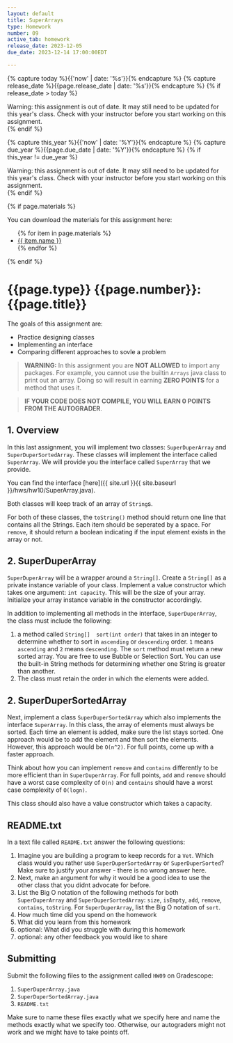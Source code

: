 ```yaml
---
layout: default
title: SuperArrays
type: Homework
number: 09
active_tab: homework
release_date: 2023-12-05
due_date: 2023-12-14 17:00:00EDT

---
```


<!-- Check whether the assignment is ready to release -->
{% capture today %}{{'now' | date: '%s'}}{% endcapture %}
{% capture release_date %}{{page.release_date | date: '%s'}}{% endcapture %}
{% if release_date > today %} 
<div class="alert alert-danger">
Warning: this assignment is out of date.  It may still need to be updated for this year's class.  Check with your instructor before you start working on this assignment.
</div>
{% endif %}
<!-- End of check whether the assignment is up to date -->


<!-- Check whether the assignment is up to date -->
{% capture this_year %}{{'now' | date: '%Y'}}{% endcapture %}
{% capture due_year %}{{page.due_date | date: '%Y'}}{% endcapture %}
{% if this_year != due_year %} 
<div class="alert alert-danger">
Warning: this assignment is out of date.  It may still need to be updated for this year's class.  Check with your instructor before you start working on this assignment.
</div>
{% endif %}
<!-- End of check whether the assignment is up to date -->



{% if page.materials %}
<div class="alert alert-info">
You can download the materials for this assignment here:
<ul>
{% for item in page.materials %}
<li><a href="{{item.url}}">{{ item.name }}</a></li>
{% endfor %}
</ul>


</div>
{% endif %}




{{page.type}} {{page.number}}: {{page.title}}
=============================================================

The goals of this assignment are:

- Practice designing classes
- Implementing an interface
- Comparing different approaches to sovle a problem

> **WARNING:** In this assignment you are **NOT ALLOWED** to import any packages. For example, you cannot use the builtin `Arrays` java class to print out an array. Doing so will result in earning **ZERO POINTS** for a method that uses it.

> **IF YOUR CODE DOES NOT COMPILE, YOU WILL EARN 0 POINTS FROM THE AUTOGRADER**.


## 1. Overview

In this last assignment, you will implement two classes: `SuperDuperArray` and `SuperDuperSortedArray`. These classes will implement the interface called `SuperArray`. We will provide you the interface called `SuperArray` that we provide.

You can find the interface [here]({{ site.url }}{{ site.baseurl }}/hws/hw10/SuperArray.java).

Both classes will keep track of an array of `String`s.

For both of these classes, the `toString()` method should return one line that contains all the Strings. Each item should be seperated by a space. 
For `remove`, it should return a boolean indicating if the input element exists in the array or not. 

## 2. SuperDuperArray

`SuperDuperArray` will be a wrapper around a `String[]`.  Create a `String[]` as a private instance variable of your class. 
Implement a value constructor which takes one argument: `int capacity`. This will be the size of your array. Initialize your array instance variable in the constructor accordingly.  

In addition to implementing all methods in the interface, `SuperDuperArray`, the class must include the following:

1. a method called `String[]  sort(int order)` that takes in an integer to determine whether to sort in `ascending` or `descending` order. `1` means `ascending` and `2` means `descending`. The `sort` method must return a new sorted array. You are free to use Bubble or Selection Sort. You can use the built-in String methods for determining whether one String is greater than another.
2. The class must retain the order in which the elements were added.


## 2. SuperDuperSortedArray

Next, implement a class `SuperDuperSortedArray` which also implements the interface `SuperArray`. In this class, the array of elements must always be sorted. Each time an element is added, make sure the list stays sorted. One approach would be to add the element and then sort the elements. However, this approach would be `O(n^2)`. For full points, come up with a faster approach.

Think about how you can implement `remove` and `contains` differently to be more efficient than in `SuperDuperArray`. For full points, `add` and `remove` should have a worst case complexity of `O(n)` and `contains` should have a worst case complexity of `O(logn)`.

This class should also have a value constructor which takes a capacity.

## README.txt

In a text file called `README.txt` answer the following questions:

1. Imagine you are building a program to keep records for a `Vet`. Which class would you rather use `SuperDuperSortedArray` or `SuperDuperSorted`? Make sure to justify your answer - there is no wrong answer here.
2. Next, make an argument for why it would be a good idea to use the other class that you didnt advocate for before.
3. List the Big O notation of the following methods for both `SuperDuperArray` and `SuperDuperSortedArray`: `size`, `isEmpty`, `add`, `remove`, `contains`, `toString`. For `SuperDuperArray`, list the Big O notation of `sort`.
4. How much time did you spend on the homework
5. What did you learn from this homework
6. optional: What did you struggle with during this homework
7. optional: any other feedback you would like to share

## Submitting

Submit the following files to the assignment called `HW09` on Gradescope:

1. `SuperDuperArray.java`
1. `SuperDuperSortedArray.java `
4. `README.txt`

Make sure to name these files exactly what we specify here and name the methods exactly what we specify too. Otherwise,
our autograders might not work and we might have to take points off.
